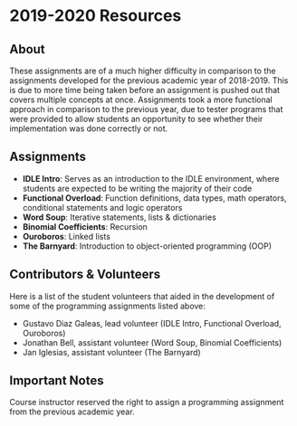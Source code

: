 # 2019-2020 Resources

## About

These assignments are of a much higher difficulty in comparison to the assignments developed for the previous academic year of 2018-2019. This is due to more time being taken before an assignment is pushed out that covers multiple concepts at once. Assignments took a more functional approach in comparison to the previous year, due to tester programs that were provided to allow students an opportunity to see whether their implementation was done correctly or not.

## Assignments

- **IDLE Intro**: Serves as an introduction to the IDLE environment, where students are expected to be writing the majority of their code
- **Functional Overload**: Function definitions, data types, math operators, conditional statements and logic operators
- **Word Soup**: Iterative statements, lists & dictionaries
- **Binomial Coefficients**: Recursion
- **Ouroboros**: Linked lists
- **The Barnyard**: Introduction to object-oriented programming (OOP)

## Contributors & Volunteers

Here is a list of the student volunteers that aided in the development of some of the programming assignments listed above:

- Gustavo Diaz Galeas, lead volunteer (IDLE Intro, Functional Overload, Ouroboros)
- Jonathan Bell, assistant volunteer (Word Soup, Binomial Coefficients)
- Jan Iglesias, assistant volunteer (The Barnyard)

## Important Notes

Course instructor reserved the right to assign a programming assignment from the previous academic year.